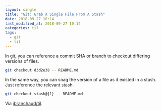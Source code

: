 ```yaml
---
layout: single
title: "Git: Grab A Single File From A Stash"
date: 2018-09-27 10:14
last_modified_at: 2018-09-27 10:14
categories: til
tags:
  - git
  - til
---
```


In git, you can reference a commit SHA or branch to checkout differing
versions of files.

```bash
git checkout d3d2e38 -- README.md
```

In the same way, you can snag the version of a file as it existed in a
stash. Just reference the relevant stash.

```bash
git checkout stash@{1} -- README.md
```

Via [jbranchaud/til](https://github.com/jbranchaud/til).
